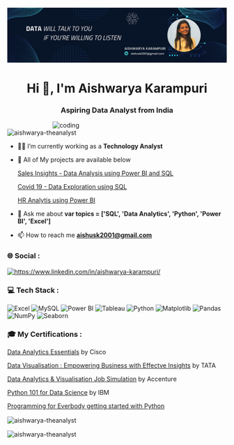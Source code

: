 ![logo](https://github.com/Aishwarya-TheAnalyst/Aishwarya-TheAnalyst/blob/main/BG.png)
<h1 align="center">Hi 👋, I'm Aishwarya Karampuri</h1>
<h3 align="center">Aspiring Data Analyst from India</h3>


<img align="right" alt="coding" width="400" src="https://media.tenor.com/S59bPkT0pqcAAAAC/programming.gif">

<p align="left"> <img src="https://komarev.com/ghpvc/?username=aishwarya-theanalyst&label=Profile%20views&color=0e75b6&style=flat" alt="aishwarya-theanalyst" /> </p>

- 👩‍💼 I’m currently working as a **Technology Analyst** 

- 📂 All of My projects are available below

  [Sales Insights - Data Analysis using Power BI and SQL](https://github.com/Aishwarya-TheAnalyst/Sales-Insights-Data-Analysis-using-PowerBI-and-SQL)

  [Covid 19 - Data Exploration using SQL](https://github.com/Aishwarya-TheAnalyst/Covid-19-Data-Exploration-using-SQL)

   [HR Analytis using Power BI ](https://github.com/Aishwarya-TheAnalyst/HR-Analytics-using-Power-BI)

- 💬 Ask me about **var topics = ['SQL', 'Data Analytics', 'Python', 'Power BI', 'Excel']**

- 📫 How to reach me **aishusk2001@gmail.com**

<h3 align="left">🌐 Social :</h3>
<p align="left">
<a href="https://linkedin.com/in/https://www.linkedin.com/in/aishwarya-karampuri/" target="blank"><img align="center" src="https://raw.githubusercontent.com/rahuldkjain/github-profile-readme-generator/master/src/images/icons/Social/linked-in-alt.svg" alt="https://www.linkedin.com/in/aishwarya-karampuri/" height="30" width="40" /></a>
</p>

### 💻 Tech Stack :


![Excel](https://img.shields.io/badge/Excel-217346?style=for-the-badge&logo=microsoft-excel&logoColor=white&labelColor=217346)
![MySQL](https://img.shields.io/badge/MySQL-4479A1?style=for-the-badge&logo=mysql&logoColor=white&labelColor=4479A1)
![Power BI](https://img.shields.io/badge/Power%20BI-F2C811?style=for-the-badge&logo=power-bi&logoColor=white&labelColor=F2C811)
![Tableau](https://img.shields.io/badge/Tableau-E97627?style=for-the-badge&logo=tableau&logoColor=white&labelColor=E97627)
![Python](https://img.shields.io/badge/Python-3776AB?style=for-the-badge&logo=python&logoColor=white&labelColor=3776AB)
![Matplotlib](https://img.shields.io/badge/Matplotlib-3776AB?style=for-the-badge&logo=matplotlib&logoColor=white&labelColor=3776AB)
![Pandas](https://img.shields.io/badge/Pandas-150458?style=for-the-badge&logo=pandas&logoColor=white&labelColor=150458)
![NumPy](https://img.shields.io/badge/NumPy-013243?style=for-the-badge&logo=numpy&logoColor=white&labelColor=013243)
![Seaborn](https://img.shields.io/badge/Seaborn-3776AB?style=for-the-badge&logo=seaborn&logoColor=white&labelColor=3776AB)

### 🎓 My Certifications : 
[Data Analytics Essentials](https://www.credly.com/badges/7470f40b-cbeb-4524-98d6-8e59b6286532/public_url) by Cisco

[Data Visualisation : Empowering Business with Effectve Insights](https://forage-uploads-prod.s3.amazonaws.com/completion-certificates/Tata/MyXvBcppsW2FkNYCX_Tata_rDWP2Jqwfdoy5L2QT_1701000809415_completion_certificate.pdf) by TATA

[Data Analytics & Visualisation Job Simulation](https://forage-uploads-prod.s3.amazonaws.com/completion-certificates/Accenture%20North%20America/hzmoNKtzvAzXsEqx8_Accenture%20North%20America_rDWP2Jqwfdoy5L2QT_1700672574734_completion_certificate.pdf) by Accenture

[Python 101 for Data Science](https://courses.cognitiveclass.ai/certificates/374fc62cb45e4e78a02b2c64e0bf5a32) by IBM

[Programming for Everbody getting started with Python](https://www.coursera.org/account/accomplishments/verify/M8N4Y6ZGBBLE?utm_source=mobile&utm_medium=certificate&utm_content=cert_image&utm_campaign=sharing_cta&utm_product=course)




<p><img align="center" src="https://github-readme-stats.vercel.app/api/top-langs?username=aishwarya-theanalyst&show_icons=true&locale=en&layout=compact" alt="aishwarya-theanalyst" /></p>

<p><img align="center" src="https://github-readme-streak-stats.herokuapp.com/?user=aishwarya-theanalyst&" alt="aishwarya-theanalyst" /></p>
